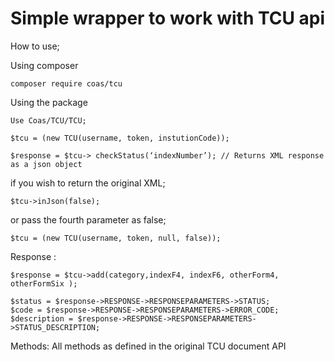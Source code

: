 # Simple wrapper to work with TCU api
How to use;

Using composer 

    composer require coas/tcu  

Using the package

    Use Coas/TCU/TCU;

    $tcu = (new TCU(username, token, instutionCode));

    $response = $tcu-> checkStatus(‘indexNumber’); // Returns XML response as a json object 

if you wish to return the original XML;

    $tcu->inJson(false);

or pass the fourth parameter as false;

    $tcu = (new TCU(username, token, null, false));

Response :

    $response = $tcu->add(category,indexF4, indexF6, otherForm4, otherFormSix );

    $status = $response->RESPONSE->RESPONSEPARAMETERS->STATUS;
    $code = $response->RESPONSE->RESPONSEPARAMETERS->ERROR_CODE;
    $description = $response->RESPONSE->RESPONSEPARAMETERS->STATUS_DESCRIPTION;

Methods:
All methods as defined in the original TCU document API
